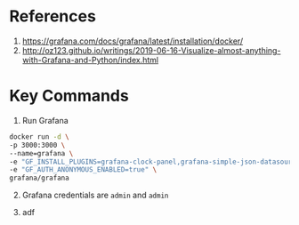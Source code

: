 # References

1. <https://grafana.com/docs/grafana/latest/installation/docker/>
2. <http://oz123.github.io/writings/2019-06-16-Visualize-almost-anything-with-Grafana-and-Python/index.html>


# Key Commands

1. Run Grafana

```bash
docker run -d \
-p 3000:3000 \
--name=grafana \
-e "GF_INSTALL_PLUGINS=grafana-clock-panel,grafana-simple-json-datasource" \
-e "GF_AUTH_ANONYMOUS_ENABLED=true" \
grafana/grafana
```

2. Grafana credentials are `admin` and `admin`

3. adf
